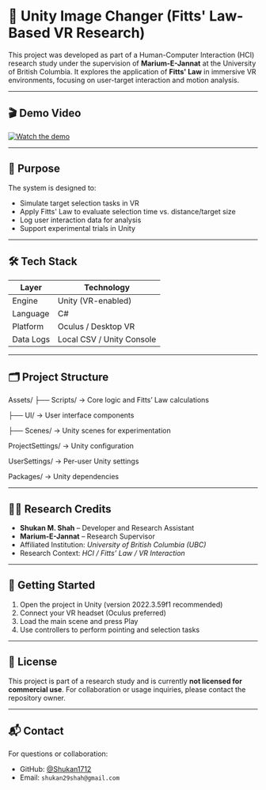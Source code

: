 # 🧠 Unity Image Changer (Fitts' Law-Based VR Research)

This project was developed as part of a Human-Computer Interaction (HCI) research study under the supervision of **Marium-E-Jannat** at the University of British Columbia. It explores the application of **Fitts' Law** in immersive VR environments, focusing on user-target interaction and motion analysis.

---



## 🎬 Demo Video

[![Watch the demo](https://img.youtube.com/vi/GeypuzNrZQk/0.jpg)](https://youtube.com/shorts/GeypuzNrZQk)

---

## 🧪 Purpose

The system is designed to:
- Simulate target selection tasks in VR
- Apply Fitts' Law to evaluate selection time vs. distance/target size
- Log user interaction data for analysis
- Support experimental trials in Unity

---



## 🛠 Tech Stack

| Layer       | Technology                    |
|------------|-------------------------------|
| Engine      | Unity (VR-enabled)            |
| Language    | C#                            |
| Platform    | Oculus / Desktop VR           |
| Data Logs   | Local CSV / Unity Console     |

---

## 🗂 Project Structure

Assets/
├── Scripts/ → Core logic and Fitts’ Law calculations

├── UI/ → User interface components

├── Scenes/ → Unity scenes for experimentation

ProjectSettings/ → Unity configuration

UserSettings/ → Per-user Unity settings

Packages/ → Unity dependencies


---

## 👨‍🔬 Research Credits

- **Shukan M. Shah** – Developer and Research Assistant  
- **Marium-E-Jannat** – Research Supervisor  
- Affiliated Institution: *University of British Columbia (UBC)*  
- Research Context: *HCI / Fitts’ Law / VR Interaction*

---

## 🚀 Getting Started

1. Open the project in Unity (version 2022.3.59f1 recommended)
2. Connect your VR headset (Oculus preferred)
3. Load the main scene and press Play
4. Use controllers to perform pointing and selection tasks

---

## 📜 License

This project is part of a research study and is currently **not licensed for commercial use**. For collaboration or usage inquiries, please contact the repository owner.

---


## 📬 Contact

For questions or collaboration:
- GitHub: [@Shukan1712](https://github.com/Shukan1712)
- Email: `shukan29shah@gmail.com`
